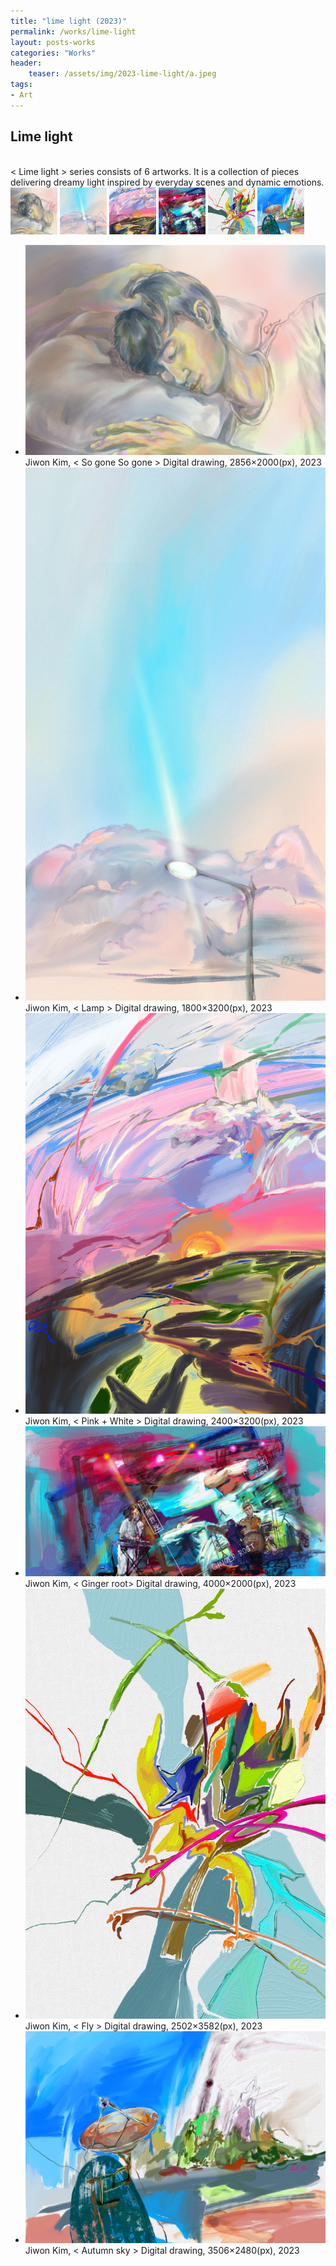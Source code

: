 ```yaml
---
title: "lime light (2023)"
permalink: /works/lime-light
layout: posts-works
categories: "Works"
header:
    teaser: /assets/img/2023-lime-light/a.jpeg
tags:
- Art
--- 
```


## Lime light
<br>
< Lime light > series consists of 6 artworks.  
It is a collection of pieces delivering dreamy light inspired by everyday scenes and dynamic emotions.
<div class="carousel-container">
<!-- Thumbnails -->
<div class="carousel-thumbnails">
    <img src="/assets/img/2023-lime-light/za.jpeg" width="75" height="75" data-index="0">
    <img src="/assets/img/2023-lime-light/zb.jpeg" width="75" height="75" data-index="1">
    <img src="/assets/img/2023-lime-light/zc.jpeg" width="75" height="75" data-index="2">
    <img src="/assets/img/2023-lime-light/zd.jpeg" width="75" height="75" data-index="3">
    <img src="/assets/img/2023-lime-light/ze.jpeg" width="75" height="75" data-index="4">
    <img src="/assets/img/2023-lime-light/zf.jpeg" width="75" height="75" data-index="5">
</div>
<!-- Main Carousel -->
<div class="glide glide-main">
    <div class="glide__track" data-glide-el="track">
    <ul class="glide__slides">
        <li class="glide__slide">
            <img src="/assets/img/2023-lime-light/a.jpeg">
            <div class="slide-caption">Jiwon Kim, < So gone So gone > Digital drawing, 2856×2000(px), 2023
            </div>
        </li>
        <li class="glide__slide">
            <img src="/assets/img/2023-lime-light/b.jpeg">
            <div class="slide-caption">Jiwon Kim, < Lamp > Digital drawing, 1800×3200(px), 2023</div>
        </li>
        <li class="glide__slide">
            <img src="/assets/img/2023-lime-light/c.jpeg">
            <div class="slide-caption">Jiwon Kim, < Pink + White > Digital drawing, 2400×3200(px), 2023</div>
        </li>
        <li class="glide__slide">
            <img src="/assets/img/2023-lime-light/d.jpeg">
            <div class="slide-caption">Jiwon Kim, < Ginger root> Digital drawing, 4000×2000(px), 2023</div>
        </li>
        <li class="glide__slide">
            <img src="/assets/img/2023-lime-light/e.jpeg">
            <div class="slide-caption">Jiwon Kim, < Fly > Digital drawing, 2502×3582(px), 2023</div>
        </li>
        <li class="glide__slide">
            <img src="/assets/img/2023-lime-light/f.jpeg">
            <div class="slide-caption">Jiwon Kim, < Autumn sky > Digital drawing, 3506×2480(px), 2023</div>
        </li>
    </ul>
    </div>
</div>
